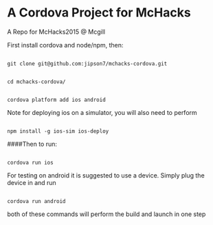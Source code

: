 #   A Cordova Project for McHacks

A Repo for McHacks2015 @ Mcgill

First install cordova and node/npm, then:

```

git clone git@github.com:jipson7/mchacks-cordova.git

```

```

cd mchacks-cordova/

```

```

cordova platform add ios android

```

Note for deploying ios on a simulator, you will also need to perform

```

npm install -g ios-sim ios-deploy

```

####Then to run:

```

cordova run ios

```

For testing on android it is suggested to use a device. Simply plug the device in and run

```

cordova run android

```

both of these commands will perform the build and launch in one step


